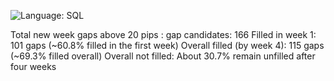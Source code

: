 ![Language: SQL](https://img.shields.io/badge/Language-SQL-blue)




Total new week gaps above 20 pips : gap candidates: 166
Filled in week 1: 101 gaps (~60.8% filled in the first week)
Overall filled (by week 4): 115 gaps (~69.3% filled overall)
Overall not filled: About 30.7% remain unfilled after four weeks
